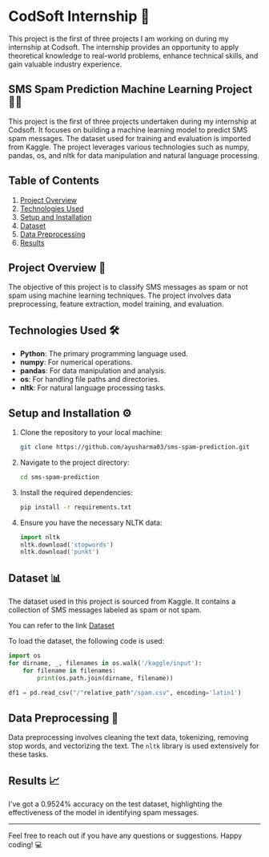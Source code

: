 # CodSoft Internship 🚀

This project is the first of three projects I am working on during my internship at Codsoft. The internship provides an opportunity to apply theoretical knowledge to real-world problems, enhance technical skills, and gain valuable industry experience.


## SMS Spam Prediction Machine Learning Project 📱🤖

This project is the first of three projects undertaken during my internship at Codsoft. It focuses on building a machine learning model to predict SMS spam messages. The dataset used for training and evaluation is imported from Kaggle. The project leverages various technologies such as numpy, pandas, os, and nltk for data manipulation and natural language processing.

## Table of Contents

1. [Project Overview](#project-overview)
2. [Technologies Used](#technologies-used)
3. [Setup and Installation](#setup-and-installation)
4. [Dataset](#dataset)
5. [Data Preprocessing](#data-preprocessing)
7. [Results](#results)

## Project Overview 📝

The objective of this project is to classify SMS messages as spam or not spam using machine learning techniques. The project involves data preprocessing, feature extraction, model training, and evaluation.

## Technologies Used 🛠️

- **Python**: The primary programming language used.
- **numpy**: For numerical operations.
- **pandas**: For data manipulation and analysis.
- **os**: For handling file paths and directories.
- **nltk**: For natural language processing tasks.

## Setup and Installation ⚙️

1. Clone the repository to your local machine:
    ```bash
    git clone https://github.com/ayusharma03/sms-spam-prediction.git
    ```

2. Navigate to the project directory:
    ```bash
    cd sms-spam-prediction
    ```

3. Install the required dependencies:
    ```bash
    pip install -r requirements.txt
    ```

4. Ensure you have the necessary NLTK data:
    ```python
    import nltk
    nltk.download('stopwords')
    nltk.download('punkt')
    ```

## Dataset 📊

The dataset used in this project is sourced from Kaggle. It contains a collection of SMS messages labeled as spam or not spam.

You can refer to the link [Dataset](https://kaggle.com/datasets/uciml/sms-spam-collection-dataset/code) 

To load the dataset, the following code is used:
```python
import os
for dirname, _, filenames in os.walk('/kaggle/input'):
    for filename in filenames:
        print(os.path.join(dirname, filename))
        
df1 = pd.read_csv("/"relative_path"/spam.csv", encoding='latin1')
```

## Data Preprocessing 🧹

Data preprocessing involves cleaning the text data, tokenizing, removing stop words, and vectorizing the text. The `nltk` library is used extensively for these tasks.


## Results 📈

I've got a 0.9524% accuracy on the test dataset, highlighting the effectiveness of the model in identifying spam messages.


---

Feel free to reach out if you have any questions or suggestions. Happy coding! 💻